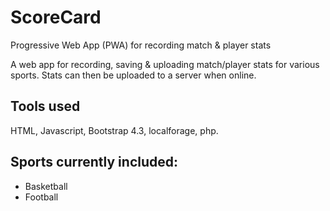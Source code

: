 # ScoreCard
Progressive Web App (PWA) for recording match &amp; player stats

A web app for recording, saving & uploading match/player stats for various sports. Stats can then be uploaded to a server when online.


## Tools used
HTML, Javascript, Bootstrap 4.3, localforage, php.

## Sports currently included:
- Basketball
- Football

